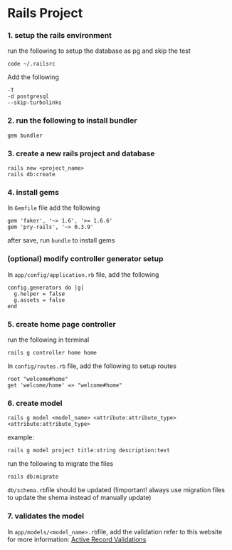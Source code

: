 # Rails Project #

  
### 1. setup the rails environment ###
run the following to setup the database as pg and skip the test
```
code ~/.railsrc
```
Add the following
```
-T 
-d postgresql
--skip-turbolinks
```

### 2. run the following to install bundler ###
```
gem bundler
```

### 3. create a new rails project and database ###

```
rails new <project_name>
rails db:create
```

### 4. install gems ###
In ``Gemfile`` file add the following
```
gem 'faker', '~> 1.6', '>= 1.6.6'
gem 'pry-rails', '~> 0.3.9'
```
after save, run ``bundle`` to install gems

### (optional) modify controller generator setup ###
In ``app/config/application.rb`` file, add the following
```
config.generators do |g|
  g.helper = false
  g.assets = false
end
```
### 5. create home page controller ###
run the following in terminal
```
rails g controller home home
```
In ``config/routes.rb`` file, add the following to setup routes
```
root "welcome#home"
get 'welcome/home' => "welcome#home"
 ```

### 6. create model ###
```
rails g model <model_name> <attribute:attribute_type> <attribute:attribute_type>
```
example: 
```
rails g model project title:string description:text
```

run the following to migrate the files
```
rails db:migrate
```

``db/schema.rb``file should be updated (!important! always use migration files to update the shema instead of manually update)


### 7. validates the model ###
In ``app/models/<model_name>.rb``file, add the validation
refer to this website for more information: <a href= "https://guides.rubyonrails.org/active_record_validations.html">Active Record Validations</a>





